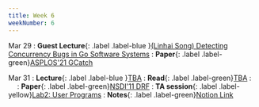 ```yaml
---
title: Week 6
weekNumber: 6
---
```


Mar 29
: **Guest Lecture**{: .label .label-blue }[(Linhai Song) Detecting Concurrency Bugs in Go Software Systems](https://songlh.github.io/)
    : **Paper**{: .label .label-green}[ASPLOS'21 GCatch](https://dl.acm.org/doi/abs/10.1145/3445814.3446756)

Mar 31
: **Lecture**{: .label .label-blue }[TBA](#)
    : **Read**{: .label .label-green}[TBA](#)
: &emsp;
    : **Paper**{: .label .label-green}[NSDI'11 DRF](https://www.usenix.org/conference/nsdi11/dominant-resource-fairness-fair-allocation-multiple-resource-types)
: **TA session**{: .label .label-yellow}[Lab2: User Programs](#)
  : **Notes**{: .label .label-green}[Notion Link](https://horse-polka-a25.notion.site/lab2-User-Programs-ca2f3efa8b674ebca975d7f82109b431)
